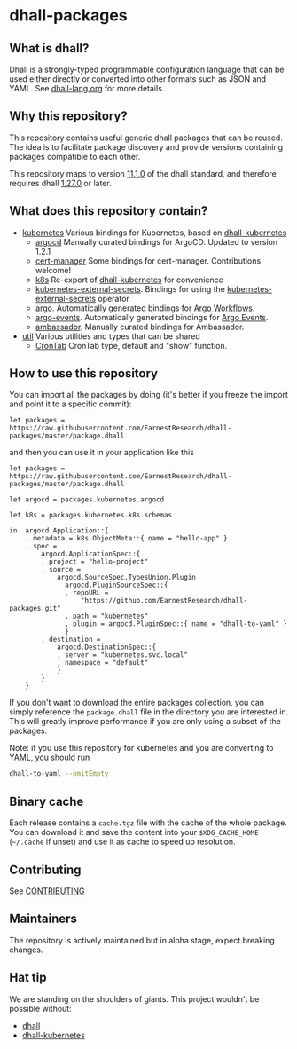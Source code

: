 # dhall-packages

## What is dhall?
Dhall is a strongly-typed programmable configuration language that can be used either directly or converted into other formats such as JSON and YAML. See [dhall-lang.org](https://dhall-lang.org) for more details.

## Why this repository?
This repository contains useful generic dhall packages that can be reused.
The idea is to facilitate package discovery and provide versions containing packages compatible to each other. 

This repository maps to version [11.1.0](https://github.com/dhall-lang/dhall-lang/releases/tag/v11.1.0) of the dhall standard, and therefore requires dhall [1.27.0](https://github.com/dhall-lang/dhall-haskell/releases/tag/1.27.0) or later.

## What does this repository contain?
- [kubernetes](kubernetes) Various bindings for Kubernetes, based on [dhall-kubernetes](https://github.com/dhall-lang/dhall-kubernetes)
    - [argocd](kubernetes/argocd) Manually curated bindings for ArgoCD. Updated to version 1.2.1
    - [cert-manager](kubernetes/cert-manager) Some bindings for cert-manager. Contributions welcome!
    - [k8s](kubernetes/k8s) Re-export of [dhall-kubernetes](https://github.com/dhall-lang/dhall-kubernetes) for convenience
    - [kubernetes-external-secrets](kubernetes/kubernetes-external-secrets). Bindings for using the [kubernetes-external-secrets](https://github.com/godaddy/kubernetes-external-secrets) operator
    - [argo](kubernetes/argo). Automatically generated bindings for [Argo Workflows](https://argoproj.github.io/argo/).
    - [argo-events](kubernetes/argo-events). Automatically generated bindings for [Argo Events](https://argoproj.github.io/argo-events/).
    - [ambassador](kubernetes/ambassador). Manually curated bindings for Ambassador.
- [util](util/CronTab) Various utilities and types that can be shared
    - [CronTab](util/CronTab) CronTab type, default and "show" function.

## How to use this repository
You can import all the packages by doing (it's better if you freeze the import and point it to a specific commit):
```dhall
let packages = https://raw.githubusercontent.com/EarnestResearch/dhall-packages/master/package.dhall
```

and then you can use it in your application like this
```dhall
let packages = https://raw.githubusercontent.com/EarnestResearch/dhall-packages/master/package.dhall

let argocd = packages.kubernetes.argocd

let k8s = packages.kubernetes.k8s.schemas

in  argocd.Application::{
    , metadata = k8s.ObjectMeta::{ name = "hello-app" }
    , spec =
        argocd.ApplicationSpec::{
        , project = "hello-project"
        , source =
            argocd.SourceSpec.TypesUnion.Plugin
              argocd.PluginSourceSpec::{
              , repoURL =
                  "https://github.com/EarnestResearch/dhall-packages.git"
              , path = "kubernetes"
              , plugin = argocd.PluginSpec::{ name = "dhall-to-yaml" }
              }
        , destination =
            argocd.DestinationSpec::{
            , server = "kubernetes.svc.local"
            , namespace = "default"
            }
        }
    }
```

If you don't want to download the entire packages collection, you can simply reference the `package.dhall` file in the directory you are interested in. This will greatly improve performance if you are only using a subset of the packages.

Note: if you use this repository for kubernetes and you are converting to YAML, you should run
```sh
dhall-to-yaml --omitEmpty
```

## Binary cache
Each release contains a `cache.tgz` file with the cache of the whole package. You can download it and save the content into your `$XDG_CACHE_HOME` (`~/.cache` if unset) and use it as cache to speed up resolution.

## Contributing
See [CONTRIBUTING](CONTRIBUTING.md)

## Maintainers
The repository is actively maintained but in alpha stage, expect breaking changes.

## Hat tip
We are standing on the shoulders of giants. This project wouldn't be possible without:
- [dhall](https://dhall-lang.org)
- [dhall-kubernetes](https://github.com/dhall-lang/dhall-kubernetes)
